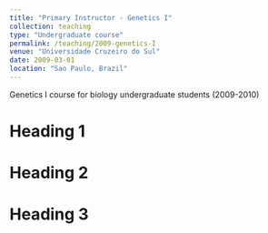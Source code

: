 ```yaml
---
title: "Primary Instructor - Genetics I"
collection: teaching
type: "Undergraduate course"
permalink: /teaching/2009-genetics-I
venue: "Universidade Cruzeiro do Sul"
date: 2009-03-01
location: "Sao Paulo, Brazil"
---
```


Genetics I course for biology undergraduate students (2009-2010)

Heading 1
======

Heading 2
======

Heading 3
======
